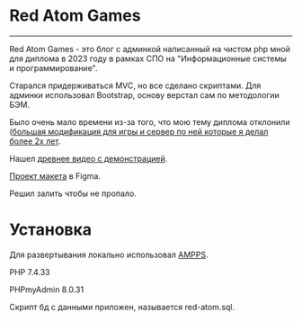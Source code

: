 # Red Atom Games
---
Red Atom Games - это блог с админкой написанный на чистом php мной для диплома в 2023 году в рамках СПО на "Информационные системы и программирование".

Старался придерживаться MVC, но все сделано скриптами. Для админки использовал Bootstrap, основу верстал сам по методологии БЭМ.

Было очень мало времени из-за того, что мою тему диплома отклонили ([большая модификация для игры и сервер по ней которые я делал более 2х лет](https://steamcommunity.com/sharedfiles/filedetails/?id=2528567606).

Нашел [древнее видео с демонстрацией](https://drive.google.com/file/d/1HA0pIXaxEai3O4guo8LpWm_QS95xwMHW/view).

[Проект макета](https://www.figma.com/design/e8ZCawpIKPOrjKVuCpASwq/%D0%A1%D0%B0%D0%B9%D1%82-%D0%B4%D0%BB%D1%8F-%D0%B4%D0%B8%D0%BF%D0%BB%D0%BE%D0%BC%D0%B0?node-id=0-1&p=f&t=Ow0Olwp3izLXnMXp-0) в Figma.

Решил залить чтобы не пропало.

# Установка
Для развертывания локально использовал [AMPPS](https://ampps.com/).

PHP 7.4.33

PHPmyAdmin 8.0.31

Скрипт бд с данными приложен, называется red-atom.sql.
